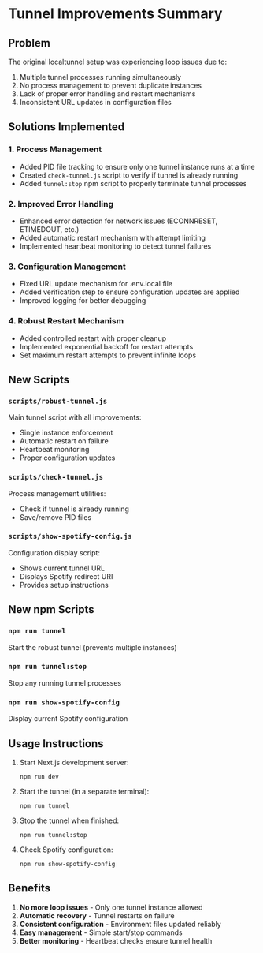 # Tunnel Improvements Summary

## Problem

The original localtunnel setup was experiencing loop issues due to:

1. Multiple tunnel processes running simultaneously
2. No process management to prevent duplicate instances
3. Lack of proper error handling and restart mechanisms
4. Inconsistent URL updates in configuration files

## Solutions Implemented

### 1. Process Management

- Added PID file tracking to ensure only one tunnel instance runs at a time
- Created `check-tunnel.js` script to verify if tunnel is already running
- Added `tunnel:stop` npm script to properly terminate tunnel processes

### 2. Improved Error Handling

- Enhanced error detection for network issues (ECONNRESET, ETIMEDOUT, etc.)
- Added automatic restart mechanism with attempt limiting
- Implemented heartbeat monitoring to detect tunnel failures

### 3. Configuration Management

- Fixed URL update mechanism for .env.local file
- Added verification step to ensure configuration updates are applied
- Improved logging for better debugging

### 4. Robust Restart Mechanism

- Added controlled restart with proper cleanup
- Implemented exponential backoff for restart attempts
- Set maximum restart attempts to prevent infinite loops

## New Scripts

### `scripts/robust-tunnel.js`

Main tunnel script with all improvements:

- Single instance enforcement
- Automatic restart on failure
- Heartbeat monitoring
- Proper configuration updates

### `scripts/check-tunnel.js`

Process management utilities:

- Check if tunnel is already running
- Save/remove PID files

### `scripts/show-spotify-config.js`

Configuration display script:

- Shows current tunnel URL
- Displays Spotify redirect URI
- Provides setup instructions

## New npm Scripts

### `npm run tunnel`

Start the robust tunnel (prevents multiple instances)

### `npm run tunnel:stop`

Stop any running tunnel processes

### `npm run show-spotify-config`

Display current Spotify configuration

## Usage Instructions

1. Start Next.js development server:

   ```
   npm run dev
   ```

2. Start the tunnel (in a separate terminal):

   ```
   npm run tunnel
   ```

3. Stop the tunnel when finished:

   ```
   npm run tunnel:stop
   ```

4. Check Spotify configuration:
   ```
   npm run show-spotify-config
   ```

## Benefits

1. **No more loop issues** - Only one tunnel instance allowed
2. **Automatic recovery** - Tunnel restarts on failure
3. **Consistent configuration** - Environment files updated reliably
4. **Easy management** - Simple start/stop commands
5. **Better monitoring** - Heartbeat checks ensure tunnel health
